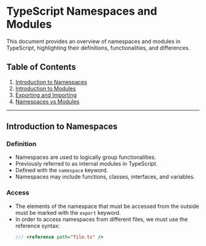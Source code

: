 # TypeScript Namespaces and Modules

This document provides an overview of namespaces and modules in TypeScript, highlighting their definitions, functionalities, and differences.

## Table of Contents

1. [Introduction to Namespaces](#introduction-to-namespaces)
2. [Introduction to Modules](#introduction-to-modules)
3. [Exporting and Importing](#exporting-and-importing)
4. [Namespaces vs Modules](#namespaces-vs-modules)

---

## Introduction to Namespaces

### Definition
- Namespaces are used to logically group functionalities.
- Previously referred to as internal modules in TypeScript.
- Defined with the `namespace` keyword.
- Namespaces may include functions, classes, interfaces, and variables.

### Access
- The elements of the namespace that must be accessed from the outside must be marked with the `export` keyword.
- In order to access namespaces from different files, we must use the reference syntax:
  ```typescript
  /// <reference path="file.ts" />

